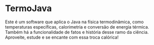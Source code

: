 # TermoJava

Este é um software que aplica o Java na física termodinâmica, como temperaturas específicas, calorimetria e 
conversão de energia térmica. Também há a funcionalidade de fatos e história desse ramo da ciência. Aproveite, 
estude e se encante com essa troca calórica!
